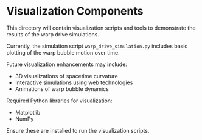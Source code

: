 # Visualization Components

This directory will contain visualization scripts and tools to demonstrate the results of the warp drive simulations.

Currently, the simulation script `warp_drive_simulation.py` includes basic plotting of the warp bubble motion over time.

Future visualization enhancements may include:
- 3D visualizations of spacetime curvature
- Interactive simulations using web technologies
- Animations of warp bubble dynamics

Required Python libraries for visualization:
- Matplotlib
- NumPy

Ensure these are installed to run the visualization scripts.
